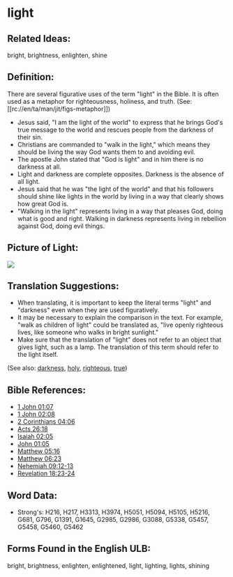 # light

## Related Ideas:

bright, brightness, enlighten, shine

## Definition:

There are several figurative uses of the term "light" in the Bible. It is often used as a metaphor for righteousness, holiness, and truth. (See: [[rc://en/ta/man/jit/figs-metaphor]])

* Jesus said, "I am the light of the world" to express that he brings God's true message to the world and rescues people from the darkness of their sin.
* Christians are commanded to "walk in the light," which means they should be living the way God wants them to and avoiding evil.
* The apostle John stated that "God is light" and in him there is no darkness at all.
* Light and darkness are complete opposites. Darkness is the absence of all light.
* Jesus said that he was "the light of the world" and that his followers should shine like lights in the world by living in a way that clearly shows how great God is.
* "Walking in the light" represents living in a way that pleases God, doing what is good and right. Walking in darkness represents living in rebellion against God, doing evil things.

## Picture of Light:

<a href="https://content.bibletranslationtools.org/WycliffeAssociates/en_tw/raw/branch/master/PNGs/l/Light.png"><img src="https://content.bibletranslationtools.org/WycliffeAssociates/en_tw/raw/branch/master/PNGs/l/Light.png" ></a>

## Translation Suggestions:

* When translating, it is important to keep the literal terms "light" and "darkness" even when they are used figuratively.
* It may be necessary to explain the comparison in the text. For example, "walk as children of light" could be translated as, "live openly righteous lives, like someone who walks in bright sunlight."
* Make sure that the translation of "light" does not refer to an object that gives light, such as a lamp. The translation of this term should refer to the light itself.

(See also: [darkness](../other/darkness.md), [holy](../kt/holy.md), [righteous](../kt/righteous.md), [true](../kt/true.md))

## Bible References:

* [1 John 01:07](rc://en/tn/help/1jn/01/07)
* [1 John 02:08](rc://en/tn/help/1jn/02/08)
* [2 Corinthians 04:06](rc://en/tn/help/2co/04/06)
* [Acts 26:18](rc://en/tn/help/act/26/18)
* [Isaiah 02:05](rc://en/tn/help/isa/02/05)
* [John 01:05](rc://en/tn/help/jhn/01/05)
* [Matthew 05:16](rc://en/tn/help/mat/05/16)
* [Matthew 06:23](rc://en/tn/help/mat/06/23)
* [Nehemiah 09:12-13](rc://en/tn/help/neh/09/12)
* [Revelation 18:23-24](rc://en/tn/help/rev/18/23)

## Word Data:

* Strong's: H216, H217, H3313, H3974, H5051, H5094, H5105, H5216, G681, G796, G1391, G1645, G2985, G2986, G3088, G5338, G5457, G5458, G5460, G5462

## Forms Found in the English ULB:

bright, brightness, enlighten, enlightened, light, lighting, lights, shining

